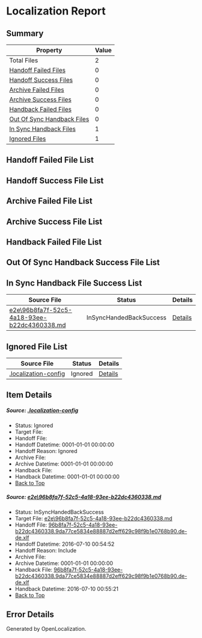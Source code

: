 # <a name='report-top'></a> Localization Report

## Summary
 Property | Value 
 -------- | ----- 
 Total Files | 2
[ Handoff Failed Files ](#handoff-failed-list)| 0
[ Handoff Success Files ](#handoff-success-list)| 0
[ Archive Failed Files ](#archive-failed-list)| 0
[ Archive Success Files ](#archive-success-list)| 0
[ Handback Failed Files ](#handback-failed-list)| 0
[ Out Of Sync Handback Files ](#outofsync-handback-success-list)| 0
[ In Sync Handback Files ](#insync-handback-success-list)| 1
[ Ignored Files ](#ignored-list)| 1

## <a name='handoff-failed-list'></a> Handoff Failed File List

## <a name='handoff-success-list'></a> Handoff Success File List

## <a name='archive-failed-list'></a> Archive Failed File List

## <a name='archive-success-list'></a> Archive Success File List

## <a name='handback-failed-list'></a> Handback Failed File List

## <a name='outofsync-handback-success-list'></a> Out Of Sync Handback Success File List

## <a name='insync-handback-success-list'></a> In Sync Handback File Success List
 Source File | Status | Details 
 ----------- | ------ | ------- 
 [e2e\96b8fa7f-52c5-4a18-93ee-b22dc4360338.md](https://github.com/OpenLocalizationTestOrg/oltest/blob/c0019511039bdf30a6aad269e77d34142142d2e1/e2e/96b8fa7f-52c5-4a18-93ee-b22dc4360338.md) | InSyncHandedBackSuccess | [Details](#43ed6789a45a026754a6f1e39d8a49866a6c36f21)

## <a name='ignored-list'></a> Ignored File List
 Source File | Status | Details 
 ----------- | ------ | ------- 
 [.localization-config](https://github.com/OpenLocalizationTestOrg/oltest/blob/c0019511039bdf30a6aad269e77d34142142d2e1/.localization-config) | Ignored | [Details](#3d4f252ac210baf56311d7e97dcc2db10974dbd20)

## Item Details
##### <a name='3d4f252ac210baf56311d7e97dcc2db10974dbd20'></a> Source: [.localization-config](https://github.com/OpenLocalizationTestOrg/oltest/blob/c0019511039bdf30a6aad269e77d34142142d2e1/.localization-config)
* Status: Ignored
* Target File: 
* Handoff File: 
* Handoff Datetime: 0001-01-01 00:00:00
* Handoff Reason: Ignored
* Archive File: 
* Archive Datetime: 0001-01-01 00:00:00
* Handback File: 
* Handback Datetime: 0001-01-01 00:00:00
* [Back to Top](#report-top)

##### <a name='43ed6789a45a026754a6f1e39d8a49866a6c36f21'></a> Source: [e2e\96b8fa7f-52c5-4a18-93ee-b22dc4360338.md](https://github.com/OpenLocalizationTestOrg/oltest/blob/c0019511039bdf30a6aad269e77d34142142d2e1/e2e/96b8fa7f-52c5-4a18-93ee-b22dc4360338.md)
* Status: InSyncHandedBackSuccess
* Target File: [e2e\96b8fa7f-52c5-4a18-93ee-b22dc4360338.md](https://github.com/OpenLocalizationTestOrg/oltest-dede-fly/blob/5dbe3168a664b6087e2db564d460c93a26198408/e2e/96b8fa7f-52c5-4a18-93ee-b22dc4360338.md)
* Handoff File: [96b8fa7f-52c5-4a18-93ee-b22dc4360338.9da77ce5834e88887d2eff629c98f9b1e0768b90.de-de.xlf](https://github.com/OpenLocalizationTestOrg/olhandoff-e2e/blob/934cae2a497ba1fe64137b394ccb978432944682/ol-handoff/OpenLocalizationTestOrg/oltest-dede-fly/ci/ht/96b8fa7f-52c5-4a18-93ee-b22dc4360338.9da77ce5834e88887d2eff629c98f9b1e0768b90.de-de.xlf)
* Handoff Datetime: 2016-07-10 00:54:52
* Handoff Reason: Include
* Archive File: 
* Archive Datetime: 0001-01-01 00:00:00
* Handback File: [96b8fa7f-52c5-4a18-93ee-b22dc4360338.9da77ce5834e88887d2eff629c98f9b1e0768b90.de-de.xlf](https://github.com/OpenLocalizationTestOrg/olhandback-e2e/blob/cf806bcbea6ff58dc1e484c9fa16feb941720309/ol-handback/OpenLocalizationTestOrg/oltest-dede-fly/ci/ht/96b8fa7f-52c5-4a18-93ee-b22dc4360338.9da77ce5834e88887d2eff629c98f9b1e0768b90.de-de.xlf)
* Handback Datetime: 2016-07-10 00:55:21
* [Back to Top](#report-top)


## Error Details

Generated by OpenLocalization.
